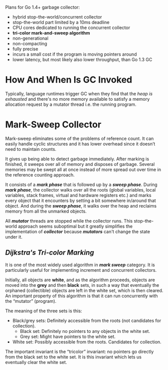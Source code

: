 Plans for Go 1.4+ garbage collector:

- hybrid stop-the-world/concurrent collector
- stop-the-world part limited by a 10ms deadline
- CPU cores dedicated to running the concurrent collector
- **tri-color mark-and-sweep algorithm**
- non-generational
- non-compacting
- fully precise
- incurs a small cost if the program is moving pointers around
- lower latency, but most likely also lower throughput, than Go 1.3 GC

# How And When Is GC Invoked

Typically, language runtimes trigger GC when they find that the *heap is exhausted* and there's no more memory available to satisfy a memory allocation request by a mutator thread i.e. the running program. 

# Mark-Sweep Collector

Mark-sweep eliminates some of the problems of reference count. It can easily handle cyclic structures and it has lower overhead since it doesn’t need to maintain counts.

It gives up being able to detect garbage immediately. After marking is finished, it sweeps over all of memory and disposes of garbage. Several memories may be swept all at once instead of more spread out over time in the reference counting approach.

It consists of a ***mark phase*** that is followed up by a ***sweep phase***. During ***mark phase***, the collector walks over all the roots (global variables, local variables, stack frames, virtual and hardware registers etc.) and marks every object that it encounters by setting a bit somewhere in/around that object. And during the ***sweep phase***, it walks over the heap and reclaims memory from all the unmarked objects.

All ***mutator*** threads are stopped while the collector runs. This stop-the-world approach seems suboptimal but it greatly simplifies the implementation of ***collector*** because ***mutators*** can't change the state under it.

## ***Dijkstra's Tri-color Marking***

It is one of the most widely used algorithm in ***mark sweep*** category. It is particularly useful for implementing increment and concurrent collectors. 

Initially, all objects are **white**, and as the algorithm proceeds, objects are moved into the **grey** and then **black** sets, in such a way that eventually the orphaned (collectible) objects are left in the white set, which is then cleared. An important property of this algorithm is that it can run concurrently with the “mutator” (program).

The meaning of the three sets is this:

- Black/grey sets: Definitely accessible from the roots (not candidates for collection).
  - Black set: Definitely no pointers to any objects in the white set.
  - Grey set: Might have pointers to the white set.
- White set: Possibly accessible from the roots. Candidates for collection.

The important invariant is the “tricolor” invariant: no pointers go directly from the black set to the white set. It is this invariant which lets us eventually clear the white set.

